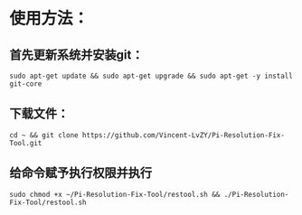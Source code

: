 # 使用方法：
## 首先更新系统并安装git：
    sudo apt-get update && sudo apt-get upgrade && sudo apt-get -y install git-core
## 下载文件：
    cd ~ && git clone https://github.com/Vincent-LvZY/Pi-Resolution-Fix-Tool.git
## 给命令赋予执行权限并执行
    sudo chmod +x ~/Pi-Resolution-Fix-Tool/restool.sh && ./Pi-Resolution-Fix-Tool/restool.sh
